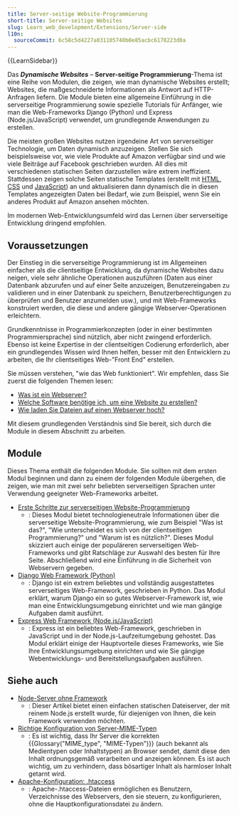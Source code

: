 ```yaml
---
title: Server-seitige Website-Programmierung
short-title: Server-seitige Websites
slug: Learn_web_development/Extensions/Server-side
l10n:
  sourceCommit: 6c58c5d4227a031105740b0e85acbc6178223d0a
---
```


{{LearnSidebar}}

Das **_Dynamische Websites_** – **Server-seitige Programmierung**-Thema ist eine Reihe von Modulen, die zeigen, wie man dynamische Websites erstellt; Websites, die maßgeschneiderte Informationen als Antwort auf HTTP-Anfragen liefern. Die Module bieten eine allgemeine Einführung in die serverseitige Programmierung sowie spezielle Tutorials für Anfänger, wie man die Web-Frameworks Django (Python) und Express (Node.js/JavaScript) verwendet, um grundlegende Anwendungen zu erstellen.

Die meisten großen Websites nutzen irgendeine Art von serverseitiger Technologie, um Daten dynamisch anzuzeigen. Stellen Sie sich beispielsweise vor, wie viele Produkte auf Amazon verfügbar sind und wie viele Beiträge auf Facebook geschrieben wurden. All dies mit verschiedenen statischen Seiten darzustellen wäre extrem ineffizient. Stattdessen zeigen solche Seiten statische Templates (erstellt mit [HTML](/de/docs/Learn_web_development/Core/Structuring_content), [CSS](/de/docs/Learn_web_development/Core/Styling_basics) und [JavaScript](/de/docs/Learn_web_development/Core/Scripting)) an und aktualisieren dann dynamisch die in diesen Templates angezeigten Daten bei Bedarf, wie zum Beispiel, wenn Sie ein anderes Produkt auf Amazon ansehen möchten.

Im modernen Web-Entwicklungsumfeld wird das Lernen über serverseitige Entwicklung dringend empfohlen.

## Voraussetzungen

Der Einstieg in die serverseitige Programmierung ist im Allgemeinen einfacher als die clientseitige Entwicklung, da dynamische Websites dazu neigen, viele sehr ähnliche Operationen auszuführen (Daten aus einer Datenbank abzurufen und auf einer Seite anzuzeigen, Benutzereingaben zu validieren und in einer Datenbank zu speichern, Benutzerberechtigungen zu überprüfen und Benutzer anzumelden usw.), und mit Web-Frameworks konstruiert werden, die diese und andere gängige Webserver-Operationen erleichtern.

Grundkenntnisse in Programmierkonzepten (oder in einer bestimmten Programmiersprache) sind nützlich, aber nicht zwingend erforderlich. Ebenso ist keine Expertise in der clientseitigen Codierung erforderlich, aber ein grundlegendes Wissen wird Ihnen helfen, besser mit den Entwicklern zu arbeiten, die Ihr clientseitiges Web-"Front End" erstellen.

Sie müssen verstehen, "wie das Web funktioniert". Wir empfehlen, dass Sie zuerst die folgenden Themen lesen:

- [Was ist ein Webserver?](/de/docs/Learn_web_development/Howto/Web_mechanics/What_is_a_web_server)
- [Welche Software benötige ich, um eine Website zu erstellen?](/de/docs/Learn_web_development/Howto/Tools_and_setup/What_software_do_I_need)
- [Wie laden Sie Dateien auf einen Webserver hoch?](/de/docs/Learn_web_development/Howto/Tools_and_setup/Upload_files_to_a_web_server)

Mit diesem grundlegenden Verständnis sind Sie bereit, sich durch die Module in diesem Abschnitt zu arbeiten.

## Module

Dieses Thema enthält die folgenden Module. Sie sollten mit dem ersten Modul beginnen und dann zu einem der folgenden Module übergehen, die zeigen, wie man mit zwei sehr beliebten serverseitigen Sprachen unter Verwendung geeigneter Web-Frameworks arbeitet.

- [Erste Schritte zur serverseitigen Website-Programmierung](/de/docs/Learn_web_development/Extensions/Server-side/First_steps)
  - : Dieses Modul bietet technologieneutrale Informationen über die serverseitige Website-Programmierung, wie zum Beispiel "Was ist das?", "Wie unterscheidet es sich von der clientseitigen Programmierung?" und "Warum ist es nützlich?". Dieses Modul skizziert auch einige der populäreren serverseitigen Web-Frameworks und gibt Ratschläge zur Auswahl des besten für Ihre Seite. Abschließend wird eine Einführung in die Sicherheit von Webservern gegeben.
- [Django Web Framework (Python)](/de/docs/Learn_web_development/Extensions/Server-side/Django)
  - : Django ist ein extrem beliebtes und vollständig ausgestattetes serverseitiges Web-Framework, geschrieben in Python. Das Modul erklärt, warum Django ein so gutes Webserver-Framework ist, wie man eine Entwicklungsumgebung einrichtet und wie man gängige Aufgaben damit ausführt.
- [Express Web Framework (Node.js/JavaScript)](/de/docs/Learn_web_development/Extensions/Server-side/Express_Nodejs)
  - : Express ist ein beliebtes Web-Framework, geschrieben in JavaScript und in der Node.js-Laufzeitumgebung gehostet. Das Modul erklärt einige der Hauptvorteile dieses Frameworks, wie Sie Ihre Entwicklungsumgebung einrichten und wie Sie gängige Webentwicklungs- und Bereitstellungsaufgaben ausführen.

## Siehe auch

- [Node-Server ohne Framework](/de/docs/Learn_web_development/Extensions/Server-side/Node_server_without_framework)
  - : Dieser Artikel bietet einen einfachen statischen Dateiserver, der mit reinem Node.js erstellt wurde, für diejenigen von Ihnen, die kein Framework verwenden möchten.
- [Richtige Konfiguration von Server-MIME-Typen](/de/docs/Learn_web_development/Extensions/Server-side/Configuring_server_MIME_types)
  - : Es ist wichtig, dass Ihr Server die korrekten {{Glossary("MIME_type", "MIME-Typen")}} (auch bekannt als Medientypen oder Inhaltstypen) an Browser sendet, damit diese den Inhalt ordnungsgemäß verarbeiten und anzeigen können. Es ist auch wichtig, um zu verhindern, dass bösartiger Inhalt als harmloser Inhalt getarnt wird.
- [Apache-Konfiguration: .htaccess](/de/docs/Learn_web_development/Extensions/Server-side/Apache_Configuration_htaccess)
  - : Apache-.htaccess-Dateien ermöglichen es Benutzern, Verzeichnisse des Webservers, den sie steuern, zu konfigurieren, ohne die Hauptkonfigurationsdatei zu ändern.
